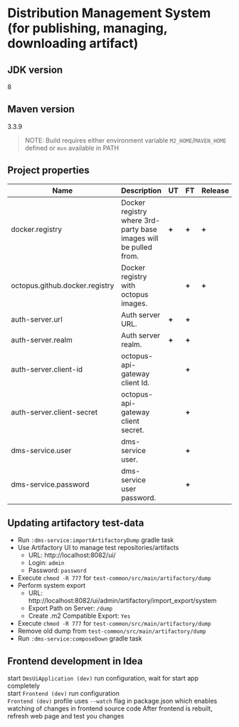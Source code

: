 # Distribution Management System (for publishing, managing, downloading artifact)

## JDK version

8

## Maven version

3.3.9

> NOTE: Build requires either environment variable `M2_HOME`/`MAVEN_HOME` defined or `mvn` available in PATH

## Project properties

| Name                           | Description                                                      | UT    | FT    | Release |
|--------------------------------|------------------------------------------------------------------|-------|-------|---------|
| docker.registry                | Docker registry where 3rd-party base images will be pulled from. | **+** | **+** | **+**   |
| octopus.github.docker.registry | Docker registry with octopus images.                             |       | **+** | **+**   |
| auth-server.url                | Auth server URL.                                                 | **+** | **+** |         |
| auth-server.realm              | Auth server realm.                                               | **+** | **+** |         |
| auth-server.client-id          | octopus-api-gateway client Id.                                   |       | **+** |         |
| auth-server.client-secret      | octopus-api-gateway client secret.                               |       | **+** |         |
| dms-service.user               | dms-service user.                                                |       | **+** |         |
| dms-service.password           | dms-service user password.                                       |       | **+** |         |

## Updating artifactory test-data

* Run `:dms-service:importArtifactoryDump` gradle task
* Use Artifactory UI to manage test repositories/artifacts
    * URL: http://localhost:8082/ui/
    * Login: `admin`
    * Password: `password`
* Execute `chmod -R 777` for `test-common/src/main/artifactory/dump`
* Perform system export
    * URL: http://localhost:8082/ui/admin/artifactory/import_export/system
    * Export Path on Server: `/dump`
    * Create .m2 Compatible Export: `Yes`
* Execute `chmod -R 777` for `test-common/src/main/artifactory/dump`
* Remove old dump from `test-common/src/main/artifactory/dump`
* Run `:dms-service:composeDown` gradle task

## Frontend development in Idea
start `DmsUiApplication (dev)` run configuration, wait for start app completely\
start `Frontend (dev)` run configuration \
`Frontend (dev)` profile uses `--watch` flag in package.json which enables watching of changes in frontend source code
After frontend is rebuilt, refresh web page and test you changes